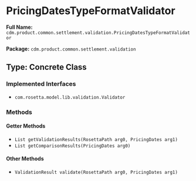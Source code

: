 # PricingDatesTypeFormatValidator

**Full Name:** `cdm.product.common.settlement.validation.PricingDatesTypeFormatValidator`

**Package:** `cdm.product.common.settlement.validation`

## Type: Concrete Class

### Implemented Interfaces

- `com.rosetta.model.lib.validation.Validator`

### Methods

#### Getter Methods

- `List getValidationResults(RosettaPath arg0, PricingDates arg1)`
- `List getComparisonResults(PricingDates arg0)`

#### Other Methods

- `ValidationResult validate(RosettaPath arg0, PricingDates arg1)`

